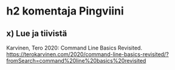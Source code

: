# h2 komentaja Pingviini

## x) Lue ja tiivistä
Karvinen, Tero 2020: Command Line Basics Revisited. https://terokarvinen.com/2020/command-line-basics-revisited/?fromSearch=command%20line%20basics%20revisited

